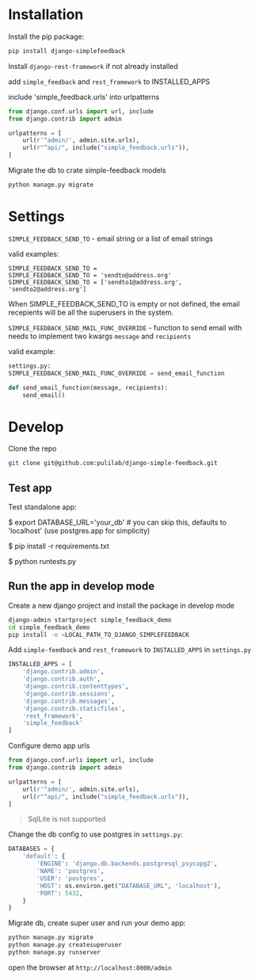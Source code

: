 # Installation

Install the pip package:

```bash
pip install django-simplefeedback
```

Install `django-rest-framework` if not already installed

add `simple_feedback` and `rest_framework` to INSTALLED_APPS

include 'simple_feedback.urls' into urlpatterns

```python
from django.conf.urls import url, include
from django.contrib import admin

urlpatterns = [
    url(r'^admin/', admin.site.urls),
    url(r"^api/", include("simple_feedback.urls")),
]
```

Migrate the db to crate simple-feedback models

```bash
python manage.py migrate
```

# Settings

`SIMPLE_FEEDBACK_SEND_TO` - email string or a list of email strings

valid examples:
```
SIMPLE_FEEDBACK_SEND_TO =
SIMPLE_FEEDBACK_SEND_TO = 'sendto@address.org'
SIMPLE_FEEDBACK_SEND_TO = ['sendto1@address.org', 'sendto2@address.org']
```
When SIMPLE_FEEDBACK_SEND_TO is empty or not defined, the email recepients will be all the superusers in the system.


`SIMPLE_FEEDBACK_SEND_MAIL_FUNC_OVERRIDE` - function to send email with
needs to implement two kwargs `message` and `recipients`

valid example:
```python
settings.py:
SIMPLE_FEEDBACK_SEND_MAIL_FUNC_OVERRIDE = send_email_function

def send_email_function(message, recipients):
    send_email()
```

# Develop

Clone the repo

```bash
git clone git@github.com:pulilab/django-simple-feedback.git
```

## Test app

Test standalone app:

$ export DATABASE_URL='your_db'  # you can skip this, defaults to 'localhost' (use postgres.app for simplicity)

$ pip install -r requirements.txt

$ python runtests.py

## Run the app in develop mode

Create a new django project and install the package in develop mode

```bash
django-admin startproject simple_feedback_demo
cd simple_feedback_demo
pip install -e ~LOCAL_PATH_TO_DJANGO_SIMPLEFEEDBACK
```

Add `simple-feedback` and `rest_framework` to `INSTALLED_APPS` in `settings.py`

```python
INSTALLED_APPS = [
    'django.contrib.admin',
    'django.contrib.auth',
    'django.contrib.contenttypes',
    'django.contrib.sessions',
    'django.contrib.messages',
    'django.contrib.staticfiles',
    'rest_framework',
    'simple_feedback'
]
```
Configure demo app urls

```python
from django.conf.urls import url, include
from django.contrib import admin

urlpatterns = [
    url(r'^admin/', admin.site.urls),
    url(r"^api/", include("simple_feedback.urls")),
]
```
> SqlLite is not supported

Change the db config to use postgres in `settings.py`:

```python
DATABASES = {
    'default': {
        'ENGINE': 'django.db.backends.postgresql_psycopg2',
        'NAME': 'postgres',
        'USER': 'postgres',
        'HOST': os.environ.get("DATABASE_URL", 'localhost'),
        'PORT': 5432,
    }
}
```

Migrate db, create super user and run your demo app:

```bash
python manage.py migrate
python manage.py createsuperuser
python manage.py runserver
```

open the browser at `http://localhost:8000/admin`

